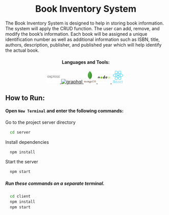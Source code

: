 <h1 align="center"> Book Inventory System </h1>

The Book Inventory System is designed to help in storing book information. The system will apply the CRUD function. The user can add, remove, and modify the book’s information. Each book will be assigned a unique identification number as well as additional information such as ISBN, title, authors, description, publisher, and published year which will help identify the actual book.

<h4 align="center">Languages and Tools:</h4>
<p align="center"> <a href="https://expressjs.com" target="_blank" rel="noreferrer"> <img src="https://raw.githubusercontent.com/devicons/devicon/master/icons/express/express-original-wordmark.svg" alt="express" width="40" height="40" /> </a> <a href="https://graphql.org" target="_blank" rel="noreferrer"> <img src="https://www.vectorlogo.zone/logos/graphql/graphql-icon.svg" alt="graphql" width="40" height="40"/> </a> <a href="https://www.mongodb.com/" target="_blank" rel="noreferrer"> <img src="https://raw.githubusercontent.com/devicons/devicon/master/icons/mongodb/mongodb-original-wordmark.svg" alt="mongodb" width="40" height="40"/> </a> <a href="https://nodejs.org" target="_blank" rel="noreferrer"> <img src="https://raw.githubusercontent.com/devicons/devicon/master/icons/nodejs/nodejs-original-wordmark.svg" alt="nodejs" width="40" height="40"/> </a> <a href="https://reactjs.org/" target="_blank" rel="noreferrer"> <img src="https://raw.githubusercontent.com/devicons/devicon/master/icons/react/react-original-wordmark.svg" alt="react" width="40" height="40"/> </a> </p>

## How to Run:

#### Open `New Terminal` and enter the following commands:

Go to the project server directory
```bash
  cd server
```

Install dependencies
```bash
  npm install
```

Start the server
```bash
  npm start
```

##### Run these commands on a separate terminal.

```bash
  cd client
  npm install
  npm start
```

